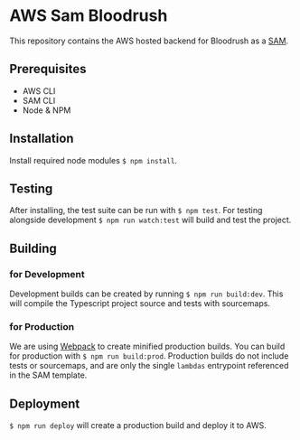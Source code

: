 # AWS Sam Bloodrush

This repository contains the AWS hosted backend for Bloodrush as a [SAM](https://github.com/awslabs/serverless-application-model).

## Prerequisites

- AWS CLI
- SAM CLI
- Node & NPM

## Installation

Install required node modules `$ npm install`.

## Testing

After installing, the test suite can be run with `$ npm test`.
For testing alongside development `$ npm run watch:test` will build and test the project.

## Building

### for Development

Development builds can be created by running `$ npm run build:dev`.
This will compile the Typescript project source and tests with sourcemaps.

### for Production

We are using [Webpack](https://webpack.js.org) to create minified production builds.
You can build for production with `$ npm run build:prod`.
Production builds do not include tests or sourcemaps, and are only the single `lambdas` entrypoint referenced in the SAM template.

## Deployment

`$ npm run deploy` will create a production build and deploy it to AWS.
